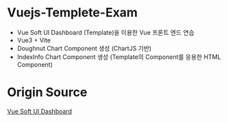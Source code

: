 # Vuejs-Templete-Exam
 - Vue Soft UI Dashboard (Template)을 이용한 Vue 프론트 엔드 연습
 - Vue3 + Vite
 - Doughnut Chart Component 생성 (ChartJS 기반)
 - IndexInfo Chart Component 생성 (Template의 Component를 응용한 HTML Component)

# Origin Source
[Vue Soft UI Dashboard](https://github.com/creativetimofficial/vue-soft-ui-dashboard)
